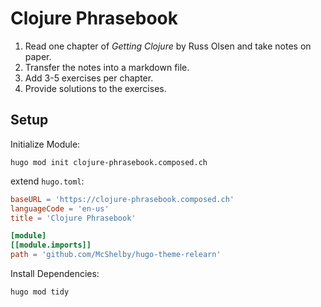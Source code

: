 # Clojure Phrasebook

1. Read one chapter of _Getting Clojure_ by Russ Olsen and take notes on paper.
2. Transfer the notes into a markdown file.
3. Add 3-5 exercises per chapter.
4. Provide solutions to the exercises.

## Setup

Initialize Module:

    hugo mod init clojure-phrasebook.composed.ch

extend `hugo.toml`:

```toml
baseURL = 'https://clojure-phrasebook.composed.ch'
languageCode = 'en-us'
title = 'Clojure Phrasebook'

[module]
[[module.imports]]
path = 'github.com/McShelby/hugo-theme-relearn'
```

Install Dependencies:

    hugo mod tidy
